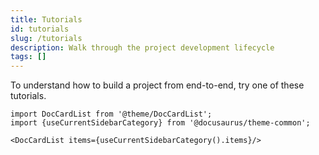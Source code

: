 ```yaml
---
title: Tutorials
id: tutorials
slug: /tutorials
description: Walk through the project development lifecycle
tags: []
---
```


To understand how to build a project from end-to-end, try one of these tutorials.

```mdx-code-block
import DocCardList from '@theme/DocCardList';
import {useCurrentSidebarCategory} from '@docusaurus/theme-common';

<DocCardList items={useCurrentSidebarCategory().items}/>
```
